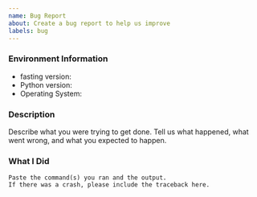 ```yaml
---
name: Bug Report
about: Create a bug report to help us improve
labels: bug
---
```


<!-- Please search existing issues to avoid creating duplicates. -->

### Environment Information

-   fasting version:
-   Python version:
-   Operating System:

### Description

Describe what you were trying to get done.
Tell us what happened, what went wrong, and what you expected to happen.

### What I Did

```
Paste the command(s) you ran and the output.
If there was a crash, please include the traceback here.
```
